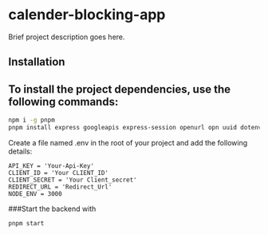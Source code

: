 # calender-blocking-app

Brief project description goes here.

## Installation

## To install the project dependencies, use the following commands:

```bash
npm i -g pnpm
pnpm install express googleapis express-session openurl opn uuid dotenv body-parser dayjs cors
```

 Create a file named .env in the root of your project and add the following details:

```
API_KEY = 'Your-Api-Key'
CLIENT_ID = 'Your CLIENT_ID'
CLIENT_SECRET = 'Your Client_secret'
REDIRECT_URL = 'Redirect_Url'
NODE_ENV = 3000
```

###Start the backend with

```
pnpm start
```
